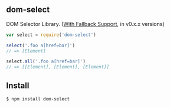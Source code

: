 ## dom-select

DOM Selector Library. ([With Fallback Support](http://npmjs.org/qwery), in v0.x.x versions)

```js
var select = require('dom-select')

select('.foo a[href=bar]')
// => [Element]

select.all('.foo a[href=bar]')
// => [[Element], [Element], [Element]]
```

## Install

```bash
$ npm install dom-select
```

